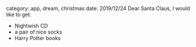 category: app, dream, christmas
date: 2019/12/24
Dear Santa Claus,
I would like to get:
- Nightwish CD
- a pair of nice socks
- Harry Potter books
